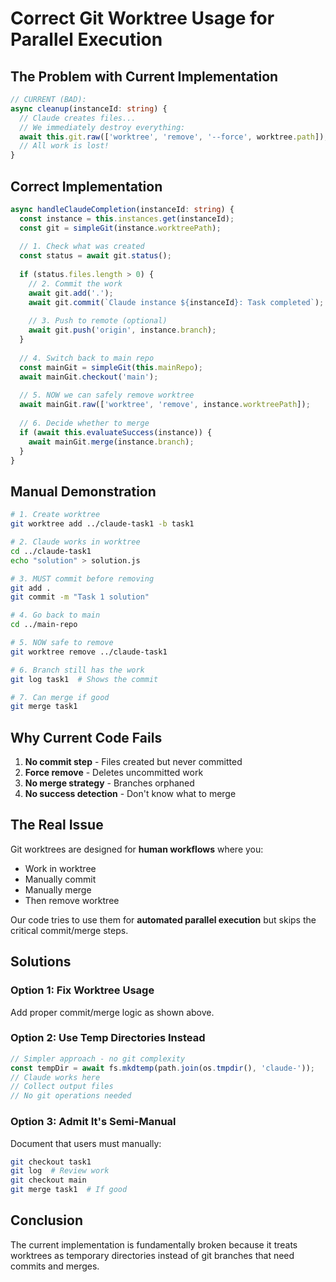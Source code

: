 # Correct Git Worktree Usage for Parallel Execution

## The Problem with Current Implementation

```typescript
// CURRENT (BAD):
async cleanup(instanceId: string) {
  // Claude creates files...
  // We immediately destroy everything:
  await this.git.raw(['worktree', 'remove', '--force', worktree.path]);
  // All work is lost!
}
```

## Correct Implementation

```typescript
async handleClaudeCompletion(instanceId: string) {
  const instance = this.instances.get(instanceId);
  const git = simpleGit(instance.worktreePath);
  
  // 1. Check what was created
  const status = await git.status();
  
  if (status.files.length > 0) {
    // 2. Commit the work
    await git.add('.');
    await git.commit(`Claude instance ${instanceId}: Task completed`);
    
    // 3. Push to remote (optional)
    await git.push('origin', instance.branch);
  }
  
  // 4. Switch back to main repo
  const mainGit = simpleGit(this.mainRepo);
  await mainGit.checkout('main');
  
  // 5. NOW we can safely remove worktree
  await mainGit.raw(['worktree', 'remove', instance.worktreePath]);
  
  // 6. Decide whether to merge
  if (await this.evaluateSuccess(instance)) {
    await mainGit.merge(instance.branch);
  }
}
```

## Manual Demonstration

```bash
# 1. Create worktree
git worktree add ../claude-task1 -b task1

# 2. Claude works in worktree
cd ../claude-task1
echo "solution" > solution.js

# 3. MUST commit before removing
git add .
git commit -m "Task 1 solution"

# 4. Go back to main
cd ../main-repo

# 5. NOW safe to remove
git worktree remove ../claude-task1

# 6. Branch still has the work
git log task1  # Shows the commit

# 7. Can merge if good
git merge task1
```

## Why Current Code Fails

1. **No commit step** - Files created but never committed
2. **Force remove** - Deletes uncommitted work
3. **No merge strategy** - Branches orphaned
4. **No success detection** - Don't know what to merge

## The Real Issue

Git worktrees are designed for **human workflows** where you:
- Work in worktree
- Manually commit
- Manually merge
- Then remove worktree

Our code tries to use them for **automated parallel execution** but skips the critical commit/merge steps.

## Solutions

### Option 1: Fix Worktree Usage
Add proper commit/merge logic as shown above.

### Option 2: Use Temp Directories Instead
```typescript
// Simpler approach - no git complexity
const tempDir = await fs.mkdtemp(path.join(os.tmpdir(), 'claude-'));
// Claude works here
// Collect output files
// No git operations needed
```

### Option 3: Admit It's Semi-Manual
Document that users must manually:
```bash
git checkout task1
git log  # Review work
git checkout main
git merge task1  # If good
```

## Conclusion

The current implementation is fundamentally broken because it treats worktrees as temporary directories instead of git branches that need commits and merges.